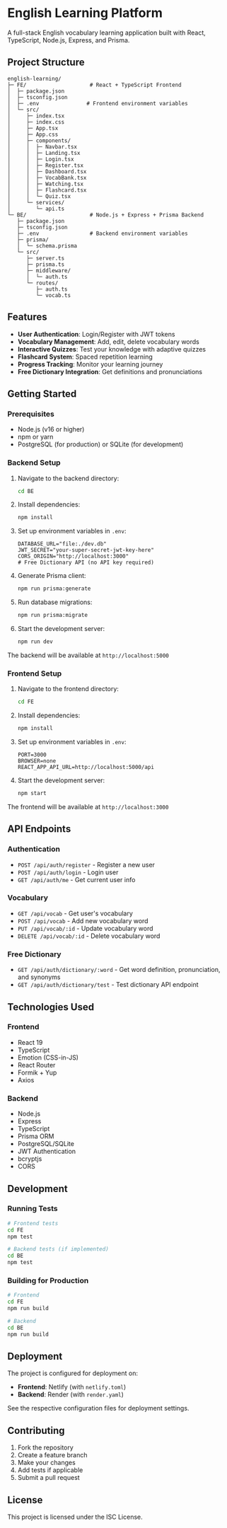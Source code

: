 # English Learning Platform

A full-stack English vocabulary learning application built with React, TypeScript, Node.js, Express, and Prisma.

## Project Structure

```
english-learning/
├─ FE/                    # React + TypeScript Frontend
│  ├─ package.json
│  ├─ tsconfig.json
│  ├─ .env               # Frontend environment variables
│  └─ src/
│     ├─ index.tsx
│     ├─ index.css
│     ├─ App.tsx
│     ├─ App.css
│     ├─ components/
│     │  ├─ Navbar.tsx
│     │  ├─ Landing.tsx
│     │  ├─ Login.tsx
│     │  ├─ Register.tsx
│     │  ├─ Dashboard.tsx
│     │  ├─ VocabBank.tsx
│     │  ├─ Watching.tsx
│     │  ├─ Flashcard.tsx
│     │  └─ Quiz.tsx
│     └─ services/
│        └─ api.ts
└─ BE/                    # Node.js + Express + Prisma Backend
   ├─ package.json
   ├─ tsconfig.json
   ├─ .env                # Backend environment variables
   ├─ prisma/
   │  └─ schema.prisma
   └─ src/
      ├─ server.ts
      ├─ prisma.ts
      ├─ middleware/
      │  └─ auth.ts
      └─ routes/
         ├─ auth.ts
         └─ vocab.ts
```

## Features

- **User Authentication**: Login/Register with JWT tokens
- **Vocabulary Management**: Add, edit, delete vocabulary words
- **Interactive Quizzes**: Test your knowledge with adaptive quizzes
- **Flashcard System**: Spaced repetition learning
- **Progress Tracking**: Monitor your learning journey
- **Free Dictionary Integration**: Get definitions and pronunciations

## Getting Started

### Prerequisites

- Node.js (v16 or higher)
- npm or yarn
- PostgreSQL (for production) or SQLite (for development)

### Backend Setup

1. Navigate to the backend directory:
   ```bash
   cd BE
   ```

2. Install dependencies:
   ```bash
   npm install
   ```

3. Set up environment variables in `.env`:
   ```
   DATABASE_URL="file:./dev.db"
   JWT_SECRET="your-super-secret-jwt-key-here"
   CORS_ORIGIN="http://localhost:3000"
   # Free Dictionary API (no API key required)
   ```

4. Generate Prisma client:
   ```bash
   npm run prisma:generate
   ```

5. Run database migrations:
   ```bash
   npm run prisma:migrate
   ```

6. Start the development server:
   ```bash
   npm run dev
   ```

The backend will be available at `http://localhost:5000`

### Frontend Setup

1. Navigate to the frontend directory:
   ```bash
   cd FE
   ```

2. Install dependencies:
   ```bash
   npm install
   ```

3. Set up environment variables in `.env`:
   ```
   PORT=3000
   BROWSER=none
   REACT_APP_API_URL=http://localhost:5000/api
   ```

4. Start the development server:
   ```bash
   npm start
   ```

The frontend will be available at `http://localhost:3000`

## API Endpoints

### Authentication
- `POST /api/auth/register` - Register a new user
- `POST /api/auth/login` - Login user
- `GET /api/auth/me` - Get current user info

### Vocabulary
- `GET /api/vocab` - Get user's vocabulary
- `POST /api/vocab` - Add new vocabulary word
- `PUT /api/vocab/:id` - Update vocabulary word
- `DELETE /api/vocab/:id` - Delete vocabulary word

### Free Dictionary
- `GET /api/auth/dictionary/:word` - Get word definition, pronunciation, and synonyms
- `GET /api/auth/dictionary/test` - Test dictionary API endpoint

## Technologies Used

### Frontend
- React 19
- TypeScript
- Emotion (CSS-in-JS)
- React Router
- Formik + Yup
- Axios

### Backend
- Node.js
- Express
- TypeScript
- Prisma ORM
- PostgreSQL/SQLite
- JWT Authentication
- bcryptjs
- CORS

## Development

### Running Tests
```bash
# Frontend tests
cd FE
npm test

# Backend tests (if implemented)
cd BE
npm test
```

### Building for Production
```bash
# Frontend
cd FE
npm run build

# Backend
cd BE
npm run build
```

## Deployment

The project is configured for deployment on:
- **Frontend**: Netlify (with `netlify.toml`)
- **Backend**: Render (with `render.yaml`)

See the respective configuration files for deployment settings.

## Contributing

1. Fork the repository
2. Create a feature branch
3. Make your changes
4. Add tests if applicable
5. Submit a pull request

## License

This project is licensed under the ISC License.
